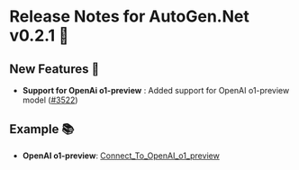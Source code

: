 ﻿# Release Notes for AutoGen.Net v0.2.1 🚀

## New Features 🌟

- **Support for OpenAi o1-preview** : Added support for OpenAI o1-preview model ([#3522](https://github.com/microsoft/autogen/issues/3522))

## Example 📚

- **OpenAI o1-preview**: [Connect_To_OpenAI_o1_preview](https://github.com/microsoft/autogen/blob/main/dotnet/samples/AutoGen.OpenAI.Sample/Connect_To_OpenAI_o1_preview.cs)
